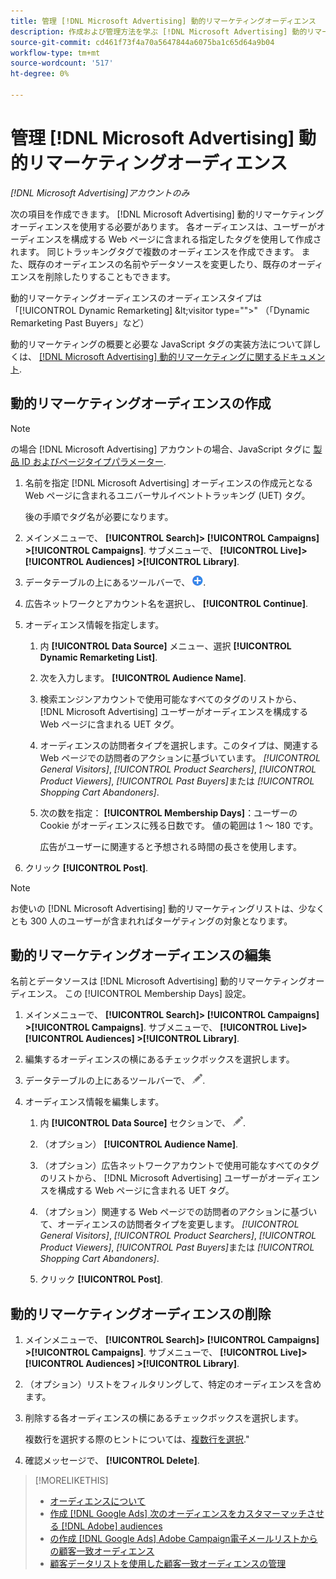 ```yaml
---
title: 管理 [!DNL Microsoft Advertising] 動的リマーケティングオーディエンス
description: 作成および管理方法を学ぶ [!DNL Microsoft Advertising] 動的リマーケティングオーディエンス。
source-git-commit: cd461f73f4a70a5647844a6075ba1c65d64a9b04
workflow-type: tm+mt
source-wordcount: '517'
ht-degree: 0%

---
```


# 管理 [!DNL Microsoft Advertising] 動的リマーケティングオーディエンス

*[!DNL Microsoft Advertising]アカウントのみ*

次の項目を作成できます。 [!DNL Microsoft Advertising] 動的リマーケティングオーディエンスを使用する必要があります。 各オーディエンスは、ユーザーがオーディエンスを構成する Web ページに含まれる指定したタグを使用して作成されます。 同じトラッキングタグで複数のオーディエンスを作成できます。 また、既存のオーディエンスの名前やデータソースを変更したり、既存のオーディエンスを削除したりすることもできます。

動的リマーケティングオーディエンスのオーディエンスタイプは「[!UICONTROL Dynamic Remarketing] \&lt;visitor type=&quot;&quot;>&quot; （「Dynamic Remarketing Past Buyers」など）

動的リマーケティングの概要と必要な JavaScript タグの実装方法について詳しくは、 [[!DNL Microsoft Advertising] 動的リマーケティングに関するドキュメント](https://help.ads.microsoft.com/#apex/ads/en/56910).

## 動的リマーケティングオーディエンスの作成

>[!NOTE]
>
>の場合 [!DNL Microsoft Advertising] アカウントの場合、JavaScript タグに [製品 ID およびページタイプパラメーター](https://help.ads.microsoft.com/#apex/ads/en/56910/1/#exp85).

1. 名前を指定 [!DNL Microsoft Advertising] オーディエンスの作成元となる Web ページに含まれるユニバーサルイベントトラッキング (UET) タグ。

   後の手順でタグ名が必要になります。

1. メインメニューで、 **[!UICONTROL Search]> [!UICONTROL Campaigns] >[!UICONTROL Campaigns]**. サブメニューで、 **[!UICONTROL Live]> [!UICONTROL Audiences] >[!UICONTROL Library]**.

1. データテーブルの上にあるツールバーで、 ![作成](/help/search-social-commerce/assets/add.png "作成").

1. 広告ネットワークとアカウント名を選択し、 **[!UICONTROL Continue]**.

1. オーディエンス情報を指定します。

   1. 内 **[!UICONTROL Data Source]** メニュー、選択 **[!UICONTROL Dynamic Remarketing List]**.

   1. 次を入力します。 **[!UICONTROL Audience Name]**.

   1. 検索エンジンアカウントで使用可能なすべてのタグのリストから、 [!DNL Microsoft Advertising] ユーザーがオーディエンスを構成する Web ページに含まれる UET タグ。

   1. オーディエンスの訪問者タイプを選択します。このタイプは、関連する Web ページでの訪問者のアクションに基づいています。 *[!UICONTROL General Visitors]*, *[!UICONTROL Product Searchers]*, *[!UICONTROL Product Viewers]*, *[!UICONTROL Past Buyers]*&#x200B;または *[!UICONTROL Shopping Cart Abandoners]*.

   1. 次の数を指定： **[!UICONTROL Membership Days]**：ユーザーの Cookie がオーディエンスに残る日数です。 値の範囲は 1 ～ 180 です。

      広告がユーザーに関連すると予想される時間の長さを使用します。

1. クリック **[!UICONTROL Post]**.

>[!NOTE]
>
>お使いの [!DNL Microsoft Advertising] 動的リマーケティングリストは、少なくとも 300 人のユーザーが含まれればターゲティングの対象となります。

## 動的リマーケティングオーディエンスの編集

名前とデータソースは [!DNL Microsoft Advertising] 動的リマーケティングオーディエンス。 この [!UICONTROL Membership Days] 設定。

1. メインメニューで、 **[!UICONTROL Search]> [!UICONTROL Campaigns] >[!UICONTROL Campaigns]**. サブメニューで、 **[!UICONTROL Live]> [!UICONTROL Audiences] >[!UICONTROL Library]**.

1. 編集するオーディエンスの横にあるチェックボックスを選択します。

1. データテーブルの上にあるツールバーで、 ![編集](/help/search-social-commerce/assets/edit.png "編集").

1. オーディエンス情報を編集します。

   1. 内 **[!UICONTROL Data Source]** セクションで、 ![編集](/help/search-social-commerce/assets/edit.png "編集").

   1. （オプション） **[!UICONTROL Audience Name]**.

   1. （オプション）広告ネットワークアカウントで使用可能なすべてのタグのリストから、 [!DNL Microsoft Advertising] ユーザーがオーディエンスを構成する Web ページに含まれる UET タグ。

   1. （オプション）関連する Web ページでの訪問者のアクションに基づいて、オーディエンスの訪問者タイプを変更します。 *[!UICONTROL General Visitors]*, *[!UICONTROL Product Searchers]*, *[!UICONTROL Product Viewers]*, *[!UICONTROL Past Buyers]*&#x200B;または *[!UICONTROL Shopping Cart Abandoners]*.

   1. クリック **[!UICONTROL Post]**.

## 動的リマーケティングオーディエンスの削除

1. メインメニューで、 **[!UICONTROL Search]> [!UICONTROL Campaigns] >[!UICONTROL Campaigns]**. サブメニューで、 **[!UICONTROL Live]> [!UICONTROL Audiences] >[!UICONTROL Library]**.

1. （オプション）リストをフィルタリングして、特定のオーディエンスを含めます。

1. 削除する各オーディエンスの横にあるチェックボックスを選択します。

   複数行を選択する際のヒントについては、[複数行を選択](/help/search-social-commerce/common-tasks/navigation-editing-selection/multiple-rows-select.md).&quot;

1. 確認メッセージで、 **[!UICONTROL Delete]**.

>[!MORELIKETHIS]
>
>* [オーディエンスについて](audience-about.md)
>* [作成 [!DNL Google Ads] 次のオーディエンスをカスタマーマッチさせる [!DNL Adobe] audiences](google-audience-from-adobe-audience.md)
>* [の作成 [!DNL Google Ads] Adobe Campaign電子メールリストからの顧客一致オーディエンス](google-audience-from-campaign-email-list.md)
>* [顧客データリストを使用した顧客一致オーディエンスの管理](audience-from-customer-data-list.md)

